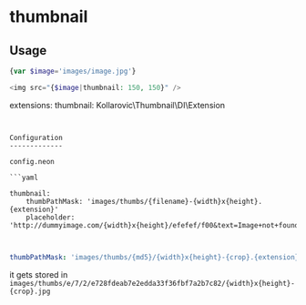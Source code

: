 # thumbnail

Usage
------

```php
{var $image='images/image.jpg'}

<img src="{$image|thumbnail: 150, 150}" />

```



extensions:
	thumbnail: Kollarovic\Thumbnail\DI\Extension
```


Configuration
-------------

config.neon

```yaml

thumbnail:
	thumbPathMask: 'images/thumbs/{filename}-{width}x{height}.{extension}'
	placeholder: 'http://dummyimage.com/{width}x{height}/efefef/f00&text=Image+not+found'
    
```

```yaml

thumbPathMask: 'images/thumbs/{md5}/{width}x{height}-{crop}.{extension}'

```

it gets stored in `images/thumbs/e/7/2/e728fdeab7e2edda33f36fbf7a2b7c82/{width}x{height}-{crop}.jpg`

